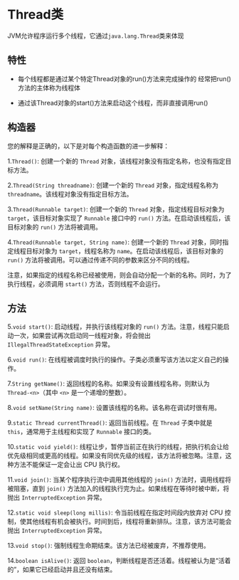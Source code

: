 # Thread类

JVM允许程序运行多个线程，它通过`java.lang.Thread`类来体现

## 特性

- 每个线程都是通过某个特定Thread对象的run()方法来完成操作的
经常把run()方法的主体称为线程体

- 通过该Thread对象的start()方法来启动这个线程，而非直接调用run()

## 构造器

您的解释是正确的，以下是对每个构造函数的进一步解释：

1.`Thread()`: 创建一个新的 `Thread` 对象，该线程对象没有指定名称，也没有指定目标方法。

2.`Thread(String threadname)`: 创建一个新的 `Thread` 对象，指定线程名称为 `threadname`。该线程对象没有指定目标方法。

3.`Thread(Runnable target)`: 创建一个新的 `Thread` 对象，指定线程目标对象为 `target`，该目标对象实现了 `Runnable` 接口中的 `run()` 方法。在启动该线程后，该目标对象的 `run()` 方法将被调用。

4.`Thread(Runnable target, String name)`: 创建一个新的 `Thread` 对象，同时指定线程目标对象为 `target`，线程名称为 `name`。在启动该线程后，该目标对象的 `run()` 方法将被调用。可以通过传递不同的参数来区分不同的线程。

注意，如果指定的线程名称已经被使用，则会自动分配一个新的名称。同时，为了执行线程，必须调用 `start()` 方法，否则线程不会运行。

## 方法

5.`void start()`: 启动线程，并执行该线程对象的 `run()` 方法。注意，线程只能启动一次，如果尝试再次启动同一线程对象，将会抛出 `IllegalThreadStateException` 异常。

6.`void run()`: 在线程被调度时执行的操作。子类必须重写该方法以定义自己的操作。

7.`String getName()`: 返回线程的名称。如果没有设置线程名称，则默认为 `Thread-<n>`（其中 `<n>` 是一个递增的整数）。

8.`void setName(String name)`: 设置该线程的名称。该名称在调试时很有用。

9.`static Thread currentThread()`: 返回当前线程。在 `Thread` 子类中就是 `this`，通常用于主线程和实现了 `Runnable` 接口的类。

10.`static void yield()`: 线程让步，暂停当前正在执行的线程，把执行机会让给优先级相同或更高的线程。如果没有同优先级的线程，该方法将被忽略。注意，这种方法不能保证一定会让出 CPU 执行权。

11.`void join()`: 当某个程序执行流中调用其他线程的 `join()` 方法时，调用线程将被阻塞，直到 `join()` 方法加入的线程执行完为止。如果线程在等待时被中断，将抛出 `InterruptedException` 异常。

12.`static void sleep(long millis)`: 令当前线程在指定时间段内放弃对 CPU 控制，使其他线程有机会被执行。时间到后，线程将重新排队。注意，该方法可能会抛出 `InterruptedException` 异常。

13.`void stop()`: 强制线程生命期结束。该方法已经被废弃，不推荐使用。

14.`boolean isAlive()`: 返回 `boolean`，判断线程是否还活着。线程被认为是“活着的”，如果它已经启动并且还没有结束。
